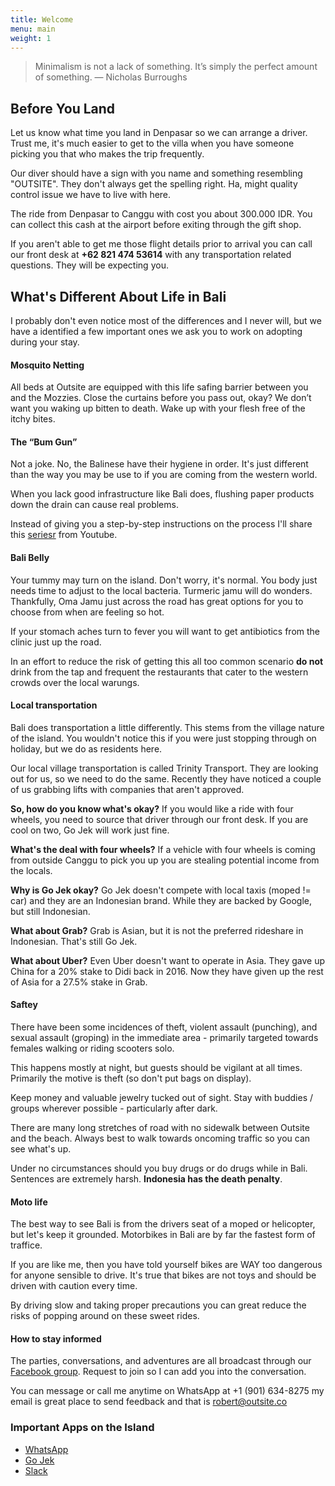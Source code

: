 ```yaml
---
title: Welcome
menu: main
weight: 1
---
```

> Minimalism is not a lack of something. It’s simply the perfect amount of something.
> — Nicholas Burroughs

## Before You Land
Let us know what time you land in Denpasar so we can arrange a driver. Trust me, it's much easier to get to the villa when you have someone picking you that who makes the trip frequently.

Our diver should have a sign with you name and something resembling "OUTSITE". They don't always get the spelling right. Ha, might quality control issue we have to live with here.

The ride from Denpasar to Canggu with cost you about 300.000 IDR. You can collect this cash at the airport before exiting through the gift shop.

If you aren't able to get me those flight details prior to arrival you can call our front desk at **+62 821 474 53614** with any transportation related questions. They will be expecting you.

## What's Different About Life in Bali
I probably don't even notice most of the differences and I never will, but we have a identified a few important ones we ask you to work on adopting during your stay.

#### Mosquito Netting
All beds at Outsite are equipped with this life safing barrier between you and the Mozzies. Close the curtains before you pass out, okay? We don’t want you waking up bitten to death. Wake up with your flesh free of the itchy bites.

#### The “Bum Gun”
Not a joke. No, the Balinese have their hygiene in order. It's just different than the way you may be use to if you are coming from the western world.

When you lack good infrastructure like Bali does, flushing paper products down the drain can cause real problems.

Instead of giving you a step-by-step instructions on the process I'll share this [seriesr](https://www.youtube.com/results?search_query=bum+gun) from Youtube.

#### Bali Belly
Your tummy may turn on the island. Don't worry, it's normal. You body just needs time to adjust to the local bacteria. Turmeric jamu will do wonders. Thankfully, Oma Jamu just across the road has great options for you to choose from when are feeling so hot.

If your stomach aches turn to fever you will want to get antibiotics from the clinic just up the road.

In an effort to reduce the risk of getting this all too common scenario **do not** drink from the tap and frequent the restaurants that cater to the western crowds over the local warungs.

#### Local transportation
Bali does transportation a little differently. This stems from the village nature of the island. You wouldn't notice this if you were just stopping through on holiday, but we do as residents here.

Our local village transportation is called Trinity Transport. They are looking out for us, so we need to do the same. Recently they have noticed a couple of us grabbing lifts with companies that aren't approved.

**So, how do you know what's okay?**
If you would like a ride with four wheels, you need to source that driver through our front desk. If you are cool on two, Go Jek will work just fine.

**What's the deal with four wheels?**
If a vehicle with four wheels is coming from outside Canggu to pick you up you are stealing potential income from the locals.

**Why is Go Jek okay?**
Go Jek doesn't compete with local taxis (moped != car) and they are an Indonesian brand. While they are backed by Google, but still Indonesian.

**What about Grab?**
Grab is Asian, but it is not the preferred rideshare in Indonesian. That's still Go Jek.

**What about Uber?**
Even Uber doesn't want to operate in Asia. They gave up China for a 20% stake to Didi back in 2016. Now they have given up the rest of Asia for a 27.5% stake in Grab.

#### Saftey
There have been some incidences of theft, violent assault (punching), and sexual assault (groping) in the immediate area - primarily targeted towards females walking or riding scooters solo.

This happens mostly at night, but guests should be vigilant at all times. Primarily the motive is theft (so don't put bags on display).

Keep money and valuable jewelry tucked out of sight. Stay with buddies / groups wherever possible - particularly after dark.

There are many long stretches of road with no sidewalk between Outsite and the beach. Always best to walk towards oncoming traffic so you can see what's up.

Under no circumstances should you buy drugs or do drugs while in Bali. Sentences are extremely harsh. **Indonesia has the death penalty**.

#### Moto life
The best way to see Bali is from the drivers seat of a moped or helicopter, but let's keep it grounded. Motorbikes in Bali are by far the fastest form of traffice.

If you are like me, then you have told yourself bikes are WAY too dangerous for anyone sensible to drive. It's true that bikes are not toys and should be driven with caution every time.

By driving slow and taking proper precautions you can great reduce the risks of popping around on these sweet rides.

#### How to stay informed
The parties, conversations, and adventures are all broadcast through our [Facebook group](https://www.facebook.com/groups/1074583282684403/). Request to join so I can add you into the conversation.

You can message or call me anytime on WhatsApp at +1 (901) 634-8275 my email is great place to send feedback and that is [robert@outsite.co](mailto:robert@outsite.co)

### Important Apps on the Island
* [WhatsApp](https://www.whatsapp.com/download/)
* [Go Jek](https://www.go-jek.com/)
* [Slack](https://slack.com/downloads/osx)